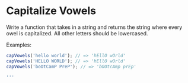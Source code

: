 # Capitalize Vowels

Write a function that takes in a string and returns the string where every owel is capitalized.  All other letters should be lowercased.  

Examples:

```js
capVowels('hello world'); // => 'hEllO wOrld'
capVowels('HELLO WORLD'); // => 'hEllO wOrld'
capVowels('boOtCamP PreP'); // => 'bOOtcAmp prEp'

'''